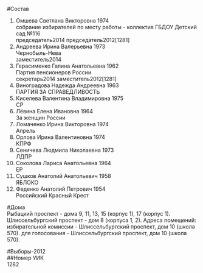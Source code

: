 #Состав  
1. Омшева Светлана Викторовна 1974  
    собрание избирателей по месту работы - коллектив ГБДОУ Детский сад №116  
    председатель2014 председатель2012[1281]  
2. Андреева Ирина Валерьевна 1973  
    Чернобыль-Нева  
    заместитель2014  
3. Герасименко Галина Анатольевна 1962  
    Партия пенсионеров России  
    секретарь2014 заместитель2012[1281]  
4. Виноградова Надежда Андреевна 1963  
    ПАРТИЯ ЗА СПРАВЕДЛИВОСТЬ  
5. Киселева Валентина Владимировна 1975  
    СР  
6. Лёвина Елена Ивановна 1964  
    За женщин России  
7. Ломаченко Ирина Викторовна 1974  
    Апрель  
8. Орлова Ирина Валентиновна 1974  
    КПРФ  
9. Сеничева Людмила Николаевна 1973  
    ЛДПР  
10. Соколова Лариса Анатольевна 1964  
    ЕР  
11. Сушков Анатолий Анатольевич 1958  
    ЯБЛОКО  
12. Феденко Анатолий Петрович 1954  
    Российский Красный Крест  
  
#Дома  
Рыбацкий проспект - дома 9, 11, 13, 15 (корпус 1), 17 (корпус 1). Шлиссельбургский проспект - дом 8 (корпуса 1, 2). Адреса помещений: избирательной комиссии - Шлиссельбургский проспект, дом 10 (школа 570). для голосования - Шлиссельбургский проспект, дом 10 (школа 570).  
  
#Выборы-2012  
##Номер УИК  
1282  
